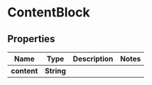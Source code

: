 

# ContentBlock


## Properties

| Name | Type | Description | Notes |
|------------ | ------------- | ------------- | -------------|
|**content** | **String** |  |  |



